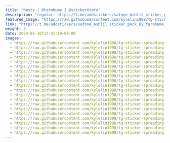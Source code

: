 ```yaml
---
title: "Nasty | @tarahume | @stickerXtara"
description: "regular: https://t.me/addstickers/safone_Ashlil_sticker_pack_By_tarahume_by_ShizukiRobot"
featured_image: "https://raw.githubusercontent.com/kylelin1998/tg-sticker-spreading-worldwide-images/main/img/8708c345-e004-4e3b-b5f4-804cc791f72f.jpg"
link: "https://t.me/addstickers/safone_Ashlil_sticker_pack_By_tarahume_by_ShizukiRobot"
weight: 3
date: 2024-01-16T13:41:10+08:00
images:
  - https://raw.githubusercontent.com/kylelin1998/tg-sticker-spreading-worldwide-images/main/img/8708c345-e004-4e3b-b5f4-804cc791f72f.jpg
  - https://raw.githubusercontent.com/kylelin1998/tg-sticker-spreading-worldwide-images/main/img/69ba638d-862a-460c-913c-0842d12db234.jpg
  - https://raw.githubusercontent.com/kylelin1998/tg-sticker-spreading-worldwide-images/main/img/f1e8849f-5917-4d30-a503-4c2357377a19.jpg
  - https://raw.githubusercontent.com/kylelin1998/tg-sticker-spreading-worldwide-images/main/img/0b51f900-db5d-4554-99b0-b8e68d83792b.jpg
  - https://raw.githubusercontent.com/kylelin1998/tg-sticker-spreading-worldwide-images/main/img/c870b1b3-cadc-4725-a3ce-ccb1dcb81e1f.jpg
  - https://raw.githubusercontent.com/kylelin1998/tg-sticker-spreading-worldwide-images/main/img/3f396551-b934-42c2-b758-e262add566b5.jpg
  - https://raw.githubusercontent.com/kylelin1998/tg-sticker-spreading-worldwide-images/main/img/5c862fb4-1a50-4990-97f4-a69992c258f6.jpg
  - https://raw.githubusercontent.com/kylelin1998/tg-sticker-spreading-worldwide-images/main/img/51a38433-7a11-4e08-b003-6c4c4f171874.jpg
  - https://raw.githubusercontent.com/kylelin1998/tg-sticker-spreading-worldwide-images/main/img/a7738354-cae2-4293-9b40-72cd416ba52b.jpg
  - https://raw.githubusercontent.com/kylelin1998/tg-sticker-spreading-worldwide-images/main/img/494559a3-146a-4fbc-b6aa-302b2410f04e.jpg
  - https://raw.githubusercontent.com/kylelin1998/tg-sticker-spreading-worldwide-images/main/img/b20451bf-36d7-4b00-97f1-db2c8365d1c9.jpg
  - https://raw.githubusercontent.com/kylelin1998/tg-sticker-spreading-worldwide-images/main/img/b2855244-b4e8-4efb-a7ab-708a2371026a.jpg
  - https://raw.githubusercontent.com/kylelin1998/tg-sticker-spreading-worldwide-images/main/img/524382d7-6251-431c-9149-3a6db46c79b4.jpg
  - https://raw.githubusercontent.com/kylelin1998/tg-sticker-spreading-worldwide-images/main/img/8418f323-1e29-4e39-8cfb-b30ad819fed7.jpg
  - https://raw.githubusercontent.com/kylelin1998/tg-sticker-spreading-worldwide-images/main/img/aae0a39d-ad52-418b-a08c-cfa477cbaaa5.jpg
  - https://raw.githubusercontent.com/kylelin1998/tg-sticker-spreading-worldwide-images/main/img/815f7298-0bf9-4824-82ab-74f68175717a.jpg
  - https://raw.githubusercontent.com/kylelin1998/tg-sticker-spreading-worldwide-images/main/img/badf91cd-9369-4e04-855b-4f9c72023c22.jpg
  - https://raw.githubusercontent.com/kylelin1998/tg-sticker-spreading-worldwide-images/main/img/6fcaf3de-ac91-44d9-9229-4a4be73b2bfc.jpg
  - https://raw.githubusercontent.com/kylelin1998/tg-sticker-spreading-worldwide-images/main/img/88d82afc-f13e-4a15-9d01-c9b058893e5e.jpg
  - https://raw.githubusercontent.com/kylelin1998/tg-sticker-spreading-worldwide-images/main/img/0079bfe0-5127-43ac-a479-0f10603b9d44.jpg
---
```

